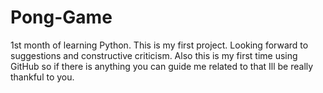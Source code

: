 # Pong-Game
1st month of learning Python. This is my first project. Looking forward to suggestions and constructive criticism. Also this is my first time using GitHub so if there is anything you can guide me related to that Ill be really thankful to you. 
